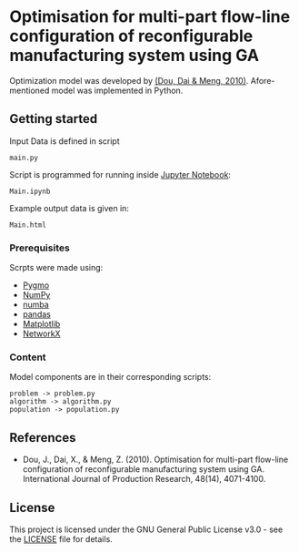 # Optimisation for multi-part flow-line configuration of reconfigurable manufacturing system using GA

Optimization model was developed by [(Dou, Dai & Meng, 2010)](#references).
Afore-mentioned model was implemented in Python.

## Getting started

Input Data is defined in script

```
main.py
```

Script is programmed for running inside [Jupyter Notebook](https://jupyter.org/):

```
Main.ipynb
```

Example output data is given in:

```
Main.html
```

### Prerequisites

Scrpts were made using:
* [Pygmo](https://esa.github.io/pagmo2/)
* [NumPy](https://github.com/numpy/numpy)
* [numba](https://github.com/numba/numba)
* [pandas](https://github.com/pandas-dev/pandas)
* [Matplotlib](https://github.com/matplotlib/matplotlib)
* [NetworkX](https://github.com/networkx)

### Content

Model components are in their corresponding scripts:
```
problem -> problem.py
algorithm -> algorithm.py
population -> population.py
```

## References

* Dou, J., Dai, X., & Meng, Z. (2010). Optimisation for multi-part flow-line configuration of reconfigurable manufacturing system using GA. International Journal of Production Research, 48(14), 4071-4100.

## License
This project is licensed under the GNU General Public License v3.0 - see the [LICENSE](LICENSE) file for details.
